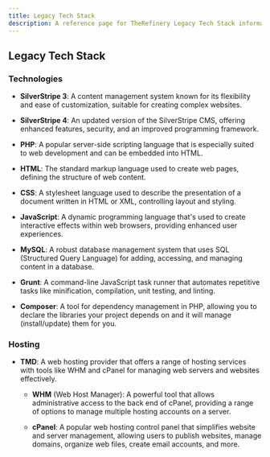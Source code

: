 ```yaml
---
title: Legacy Tech Stack
description: A reference page for TheRefinery Legacy Tech Stack information.
---
```


## Legacy Tech Stack

### Technologies
- **SilverStripe 3**: A content management system known for its flexibility and ease of customization, suitable for creating complex websites.

- **SilverStripe 4**: An updated version of the SilverStripe CMS, offering enhanced features, security, and an improved programming framework.

- **PHP**: A popular server-side scripting language that is especially suited to web development and can be embedded into HTML.

- **HTML**: The standard markup language used to create web pages, defining the structure of web content.

- **CSS**: A stylesheet language used to describe the presentation of a document written in HTML or XML, controlling layout and styling.

- **JavaScript**: A dynamic programming language that's used to create interactive effects within web browsers, providing enhanced user experiences.

- **MySQL**: A robust database management system that uses SQL (Structured Query Language) for adding, accessing, and managing content in a database.

- **Grunt**: A command-line JavaScript task runner that automates repetitive tasks like minification, compilation, unit testing, and linting.

- **Composer**: A tool for dependency management in PHP, allowing you to declare the libraries your project depends on and it will manage (install/update) them for you.


### Hosting
- **TMD**: A web hosting provider that offers a range of hosting services with tools like WHM and cPanel for managing web servers and websites effectively.

  - **WHM** (Web Host Manager): A powerful tool that allows administrative access to the back end of cPanel, providing a range of options to manage multiple hosting accounts on a server.

  - **cPanel**: A popular web hosting control panel that simplifies website and server management, allowing users to publish websites, manage domains, organize web files, create email accounts, and more.

